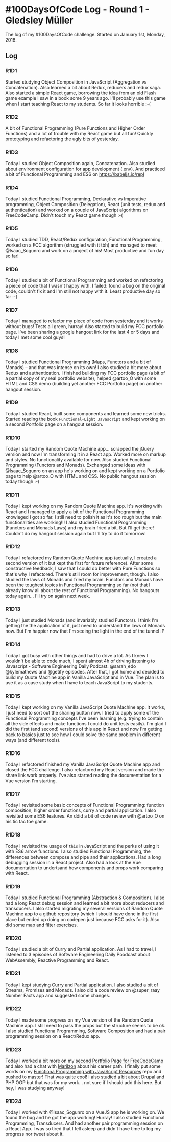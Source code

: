 # #100DaysOfCode Log - Round 1 - Gledsley Müller

The log of my #100DaysOfCode challenge. Started on January 1st, Monday, 2018.

## Log

### R1D1 

Started studying Object Composition in JavaScript (Aggregation vs Concatenation). Also learned a bit about Redux, reducers and redux saga. Also started a simple React game, borrowing the idea from an old Flash game example I saw in a book some 9 years ago. I'll probably use this game when I start teaching React to my students. So far it looks horrible :-(

### R1D2
A bit of Functional Programming (Pure Functions and Higher Order Functions) and a lot of trouble with my React game but all fun! Quickly prototyping and refactoring the ugly bits of yesterday.

### R1D3
Today I studied Object Composition again, Concatenation. Also studied about environment configuration for app development (.env). And practiced a bit of Functional Programming and ES6 on https://babeljs.io/repl

### R1D4
Today I studied Functional Programming, Declarative vs Imperative programming, Object Composition (Delegation), React (unit tests, redux and authentication) and worked on a couple of JavaScript algorithms on FreeCodeCamp. Didn't touch my React game though :-(

### R1D5
Today I studied TDD, React/Redux configuration, Functional Programming, worked on a FCC algorithm (struggled with it tbh) and managed to meet @Isaac_Sogunro and work on a project of his! Most productive and fun day so far!

### R1D6
Today I studied a bit of Functional Programming and worked on refactoring a piece of code that I wasn't happy with. I failed: found a bug on the original code, couldn't fix it and I'm still not happy with it. Least productive day so far :-(

### R1D7
Today I managed to refactor my piece of code from yesterday and it works without bugs! Tests all green, hurray! Also started to build my FCC portfolio page. I've been sharing a google hangout link for the last 4 or 5 days and today I met some cool guys!

### R1D8
Today I studied Functional Programming (Maps, Functors and a bit of Monads) – and that was intense on its own! I also studied a bit more about Redux and authentication. I finished building my FCC portfolio page (a bit of a partial copy of my real portfolio website), helped @artoo_O with some HTML and CSS demo (building yet another FCC Portfolio page) on another hangout session.

### R1D9
Today I studied React, built some components and learned some new tricks. Started reading the book `Functional-Light Javascript` and kept working on a second Portfolio page on a hangout session. 

### R1D10
Today I started my Random Quote Machine app... scrapped the jQuery version and now I'm transforming it in a React app. Worked more on markup and styles. No functionality available for now. Also studied Functional Programming (Functors and Monads). Exchanged some ideas with @Isaac_Sogunro on an app he's working on and kept working on a Portfolio page to help @artoo_O with HTML and CSS. No public hangout session today though :-(

### R1D11
Today I kept working on my Random Quote Machine app. It's working with React and I managed to apply a bit of the Functional Programming knowleged I got so far. I still need to polish it as it's too rough but the main functionalities are working!!! I also studied Functional Programming (Functors and Monads Laws) and my brain fried a bit. But I'll get there! Couldn't do my hangout session again but I'll try to do it tomorrow!

### R1D12
Today I refactored my Random Quote Machine app (actually, I created a second version of it but kept the first for future reference). After some constructive feedback, I saw that I could do better with Pure Functions so that's why I refactored. There's still room for improvement, though. I also studied the laws of Monads and fried my brain. Functors and Monads have been the toughest topics in Functional Programming so far (not that I already know all about the rest of Functional Programming). No hangouts today again... I'll try on again next week.

### R1D13
Today I just studied Monads (and invariably studied Functors). I think I'm getting the the application of it, just need to understand the laws of Monads now. But I'm happier now that I'm seeing the light in the end of the tunnel :P

### R1D14
Today I got busy with other things and had to drive a lot. As I knew I wouldn't be able to code much, I spent almost 4h of driving listening to Javascript - Software Engineering Daily Podcast. @sarah_edo @kylemathews and @getify episodes. After that, I got home and decided to build my Quote Machine app in Vanilla JavaScript and in Vue. The plan is to use it as a case study when I have to teach JavaScript to my students.

### R1D15
Today I kept working on my Vanilla JavaScript Quote Machine app. It works, I just need to sort out the sharing button now. I tried to apply some of the Functional Programming concepts I've been learning (e.g. trying to contain all the side effects and make functions I could do unit tests easily). I'm glad I did the first (and second) versions of this app in React and now I'm getting back to basics just to see how I could solve the same problem in different ways (and different tools).

### R1D16
Today I refactored finished my Vanilla JavaScript Quote Machine app and closed the FCC challenge. I also refactored my React version and made the share link work properly. I've also started reading the documentation for a Vue version I'm starting.

### R1D17
Today I revisited some basic concepts of Functional Programming: function composition, higher order functions, curry and partial application. I also revisited some ES6 features. An ddid a bit of code review with @artoo_O on his tic tac toe game.

### R1D18
Today I revisited the usage of `this` in JavaScript and the perks of using it with ES6 arrow functions. I also studied Functional Programming, the differences between compose and pipe and their applications. Had a long debugging session in a React project. Also had a look at the Vue documentation to undertsand how components and props work comparing with React.

### R1D19
Today I studied Functional Programming (Abstraction & Composition). I also had a long React debug session and learned a bit more about reducers and transducers. I also started migrating my several versions of Random Quote Machine app to a github repository (which I should have done in the first place but ended up doing on codepen just because FCC asks for it). Also did some map and filter exercises.

### R1D20
Today I studied a bit of Curry and Partial application. As I had to travel, I listened to 3 episodes of Software Engineering Daily Poodcast about WebAssembly, Reactive Programming and React.

### R1D21
Today I kept studying Curry and Partial application. I also studied a bit of Streams, Promises and Monads. I also did a code review on @super_raay Number Facts app and suggested some changes.

### R1D22
Today I made some progress on my Vue version of the Random Quote Machine app. I still need to pass the props but the structure seems to be ok. I also studied Functiona Programming, Software Composition and had a pair programming session on a React/Redux app.

### R1D23
Today I worked a bit more on my [second Portfolio Page for FreeCodeCamp](https://codepen.io/gepetobio/full/YYYBgP/) and also had a chat with [Marilzon](https://www.linkedin.com/in/marilzon/) about his career path. I finally put some words on my [Functiona Programming with JavaScript Resources](https://github.com/gepetobio/functional-programming-with-javascript-resources) repo and pushed to master! That was quite cool! I also studied a bit about Drupal and PHP OOP but that was for my work... not sure if I should add this here. But hey, I was studying anyway!

### R1D24
Today I worked with @Isaac_Sogunro on a VueJS app he is working on. We found the bug and he got the app working! Hurray! I also studied Functional Programming, Transducers. And had another pair programming session on a React App. I was so tired that I fell asleep and didn't have time to log my progress nor tweet about it.
